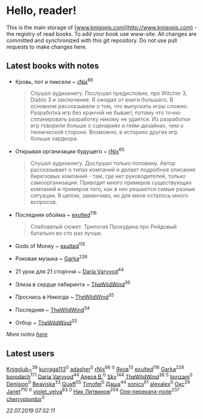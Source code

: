 # Hello, reader!
This is the main storage of [www.knigopis.com](http://www.knigopis.com) - the registry of read books.
To add your book use www-site. All changes are committed and synchronized with this git repository.
Do not use pull requests to make changes here.


## Latest books with notes
* Кровь, пот и пиксели ~ [rNix](users/227/22742452-yandex)<sup>66</sup>
    > Слушал аудиокнигу. Послушал предисловие, про Witcher 3, Diablo 3 и заключение. Я ожидал от книги большего. В основном рассказывали о том, что выпускать игры сложно. Разработка игр без кранчей не бывает, потому что точно спланировать разработку никому не удается. Из разработки игр говорили больше о сценариях и гейм-дизайнах, чем о технической стороне. Возможно, в историях других игр больше хардкора.

* Открывая организации будущего ~ [rNix](users/227/22742452-yandex)<sup>65</sup>
    > Слушал аудиокнигу. Дослушал только половину. Автор рассказывает о типах компаний и делает подробное описание бирюзовых компаний - там, где нет руководителей, только самоорганизация. Приводит много примеров существующих компаний и примеров того, как в них решаются самые разные ситуации. В целом, заманчиво, но для меня осталось много вопросов.

* Последняя обойма ~ [exulted](users/100/100599204551896265722-google)<sup>116</sup>
    > Слабоватый сюжет.  Трилогия Прокудина про Рейдовый батальон во сто раз лучше.

* Gods of Money ~ [exulted](users/100/100599204551896265722-google)<sup>115</sup>

* Роковая музыка ~ [Garka](users/115/115753719718250012620-google)<sup>226</sup>

* 21 урок для 21 сторіччя ~ [Daria Varyvod](users/829/829893410524253-facebook)<sup>44</sup>

* Элиза в сердце лабиринта ~ [TheWildWind](users/262/262062207519652-facebook)<sup>36</sup>

* Проснись в Никогда ~ [TheWildWind](users/262/262062207519652-facebook)<sup>35</sup>

* Последняя ~ [TheWildWind](users/262/262062207519652-facebook)<sup>34</sup>

* Отбор ~ [TheWildWind](users/262/262062207519652-facebook)<sup>33</sup>


_More notes [here](latest_books_with_notes.md)._


## Latest users
[Knigolub~](users/111/111878597279669641685-google)<sup>39</sup> 
[kurraga113](users/362/362572912-vkontakte)<sup>0</sup> 
[adasher](users/329/329912611-yandex)<sup>0</sup> 
[rNix](users/227/22742452-yandex)<sup>66</sup> 
[](users/413/413911429-vkontakte)<sup>0</sup> 
[Яков](users/117/117277044284589498872-google)<sup>13</sup> 
[exulted](users/100/100599204551896265722-google)<sup>116</sup> 
[Garka](users/115/115753719718250012620-google)<sup>226</sup> 
[borodach](users/157/15706320-vkontakte)<sup>171</sup> 
[Daria Varyvod](users/829/829893410524253-facebook)<sup>44</sup> 
[Алеся В.](users/106/106887989031244091582-googleplus)<sup>0</sup> 
[Sky](users/118/118049897850017649660-google)<sup>144</sup> 
[TheWildWind](users/262/262062207519652-facebook)<sup>36</sup> 
[](users/110/110931306939441771638-google)<sup>5</sup> 
[lionzam](users/288/28874284-vkontakte)<sup>0</sup> 
[Denision](users/105/105187106410967287777-google)<sup>0</sup> 
[Beaviska](users/102/10202544960024508-facebook)<sup>33</sup> 
[Quaff](users/122/12267158-vkontakte)<sup>55</sup> 
[Timofei](users/110/110891576791282096366-google)<sup>0</sup> 
[Даша](users/334/334696193054530347-mailru)<sup>44</sup> 
[sonics](users/588/5880221-vkontakte)<sup>61</sup> 
[alexalex](users/358/358903447-vkontakte)<sup>0</sup> 
[Окс](users/102/102536471289425216982-google)<sup>29</sup> 
[Janet](users/108/108113656204404967440-google)<sup>710</sup> 
[](users/156/156698528-vkontakte)<sup>0</sup> 
[violet_velva](users/116/116961712580551399099-google)<sup>63</sup> 
[](users/771/7717146768350199452-mailru)<sup>0</sup> 
[Ник Литвинов](users/241/241974816-vkontakte)<sup>204</sup> 
[Оля-перекати-поле](users/108/10848515355906827860-mailru)<sup>237</sup> 
[cherryplombir](users/202/202904827-vkontakte)<sup>0</sup> 


_22.07.2019 07:52:11_
